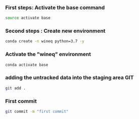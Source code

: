 ### First steps: Activate the base command
``` bash
source activate base

```
### Second steps : Create new environment

``` bash
conda create -n wineq python=3.7 -y

```

### Activate the "wineq" environment
```bash
conda activate base
```

### adding the untracked data  into the staging area GIT
``` bash
git add .
```

### First commit
``` bash
git commit -m "first commit"
```




